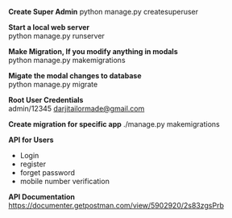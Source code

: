 **Create Super Admin**
python manage.py createsuperuser

**Start a local web server**  <br />
python manage.py runserver

**Make Migration, If you modify anything in modals**<br />
python manage.py makemigrations

**Migate the modal changes to database**<br />
python manage.py migrate

**Root User Credentials**<br />
admin/12345
darjitailormade@gmail.com

**Create migration for specific app**
./manage.py makemigrations <myapp>

**API for Users**

- Login
- register
- forget password
- mobile number verification


**API Documentation**<br />
https://documenter.getpostman.com/view/5902920/2s83zgsPrb